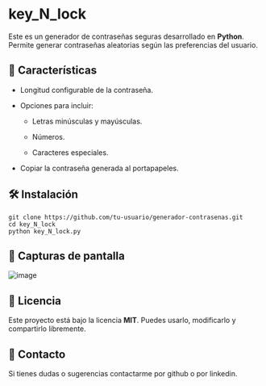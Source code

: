 # key_N_lock

Este es un generador de contraseñas seguras desarrollado en **Python**. Permite generar contraseñas aleatorias según las preferencias del usuario.


## 🚀 Características

-   Longitud configurable de la contraseña.
    
-   Opciones para incluir:
    
    -   Letras minúsculas y mayúsculas.
        
    -   Números.
        
    -   Caracteres especiales.
        
-   Copiar la contraseña generada al portapapeles.


## 🛠️ Instalación
```
git clone https://github.com/tu-usuario/generador-contrasenas.git
cd key_N_lock
python key_N_lock.py
```

## 📸 Capturas de pantalla

![image](https://github.com/user-attachments/assets/033807a5-4c70-43ea-a04e-578e52693359)


## 📜 Licencia

Este proyecto está bajo la licencia **MIT**. Puedes usarlo, modificarlo y compartirlo libremente.


## 📩 Contacto

Si tienes dudas o sugerencias contactarme por github o por linkedin.
